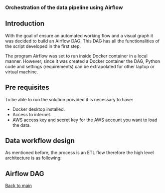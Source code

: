 ### Orchestration of the data pipeline using Airflow

## Introduction

With the goal of ensure an automated working flow and a visual graph it was decided to build an Airflow DAG.
This DAG has all the functionalities of the script developed in the first step. 

The program Airflow was set to run inside Docker container in a local manner. 
However, since it was created a Docker container the DAG, Python code and settings (requirements) can be extrapolated for other laptop or virtual machine.

## Pre requisites

To be able to run the solution provided it is necessary to have:
- Docker desktop installed.
- Access to internet. 
- AWS access key and secret key for the AWS account you want to load the data.

## Data workflow design

As mentioned before, the process is an ETL flow therefore the high level architecture is as following:




## Airflow DAG


[Back to main](https://github.com/guoliveira/hashcode_challenge)

